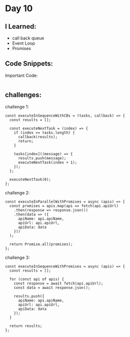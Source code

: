 # Day 10


## I Learned: 

- call back queue
- Event Loop
- Promises
  

## Code Snippets:

Important Code: 
```JS

```

## challenges:

challenge 1:

```JS
const executeInSequenceWithCBs = (tasks, callback) => {
  const results = [];
  
  const executeNextTask = (index) => {
    if (index >= tasks.length) {
      callback(results);
      return;
    }
    
    tasks[index]((message) => {
      results.push(message);
      executeNextTask(index + 1);
    });
  };
  
  executeNextTask(0);
};
```


challenge 2:

```JS
const executeInParallelWithPromises = async (apis) => {
  const promises = apis.map(api => fetch(api.apiUrl)
    .then(response => response.json())
    .then(data => ({
      apiName: api.apiName,
      apiUrl: api.apiUrl,
      apiData: data
    }))
  );

  return Promise.all(promises);
};
```


challenge 3:

```JS
const executeInSequenceWithPromises = async (apis) => {
  const results = [];
  
  for (const api of apis) {
    const response = await fetch(api.apiUrl);
    const data = await response.json();
    
    results.push({
      apiName: api.apiName,
      apiUrl: api.apiUrl,
      apiData: data
    });
  }
  
  return results;
};
```
